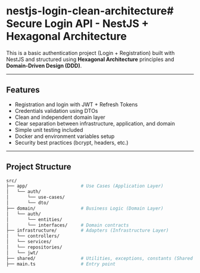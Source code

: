 # nestjs-login-clean-architecture# Secure Login API - NestJS + Hexagonal Architecture 

This is a basic authentication project (Login + Registration) built with NestJS and structured using **Hexagonal Architecture** principles and **Domain-Driven Design (DDD)**.

---

## Features

- Registration and login with JWT + Refresh Tokens  
- Credentials validation using DTOs  
- Clean and independent domain layer  
- Clear separation between infrastructure, application, and domain  
- Simple unit testing included  
- Docker and environment variables setup  
- Security best practices (bcrypt, headers, etc.)

---

## Project Structure

```bash
src/
├── app/                    # Use Cases (Application Layer)
│   └── auth/
│       └── use-cases/
│       └── dto/
├── domain/                 # Business Logic (Domain Layer)
│   └── auth/
│       └── entities/
│       └── interfaces/     # Domain contracts
├── infrastructure/         # Adapters (Infrastructure Layer)
│   └── controllers/
│   └── services/
│   └── repositories/
│   └── jwt/
├── shared/                 # Utilities, exceptions, constants (Shared layer)
├── main.ts                 # Entry point

